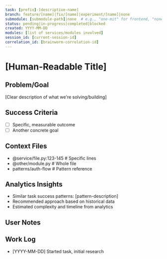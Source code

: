 ```yaml
---
task: [prefix]-[descriptive-name]
branch: feature/[name]|fix/[name]|experiment/[name]|none
submodule: [submodule-path]|none  # e.g., "one-mit" for frontend, "none" for main repo
status: pending|in-progress|completed|blocked
created: YYYY-MM-DD
modules: [list of services/modules involved]
session_id: [current-session-id]
correlation_id: [brainworm-correlation-id]
---
```


# [Human-Readable Title]

## Problem/Goal
[Clear description of what we're solving/building]

## Success Criteria
- [ ] Specific, measurable outcome
- [ ] Another concrete goal

## Context Files
<!-- Added by context-gathering agent or manually -->
- @service/file.py:123-145  # Specific lines
- @other/module.py          # Whole file  
- patterns/auth-flow        # Pattern reference

## Analytics Insights
<!-- Populated by brainworm analytics for similar tasks -->
- Similar task success patterns: [pattern-description]
- Recommended approach based on historical data
- Estimated complexity and timeline from analytics

## User Notes
<!-- Any specific notes or requirements from the developer -->

## Work Log
<!-- Updated as work progresses -->
- [YYYY-MM-DD] Started task, initial research